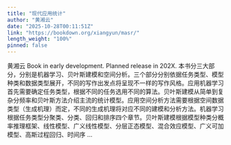 ```yaml
---
title: "现代应用统计"
author: "黄湘云"
date: "2025-10-28T00:11:51Z"
link: "https://bookdown.org/xiangyun/masr/"
length_weight: "100%"
pinned: false
---
```


黄湘云 Book in early development. Planned release in 202X. 本书分三大部分，分别是机器学习、贝叶斯建模和空间分析。三个部分分别依据任务类型、模型种类和数据类型展开，不同的写作出发点将呈现不一样的写作风格。应用机器学习首先需要确定任务类型，根据不同的任务选用不同的算法。贝叶斯建模从简单到复杂分频率和贝叶斯方法介绍主流的统计模型。应用空间分析方法需要根据空间数据类型（生成机理）而定，不同的生成机理将对应不同的建模和分析方法。机器学习根据任务类型分聚类、分类、回归和排序四个章节。贝叶斯建模根据模型种类分概率推理框架、线性模型、广义线性模型、分层正态模型、混合效应模型、广义可加模型、高斯过程回归、时间序 ...

